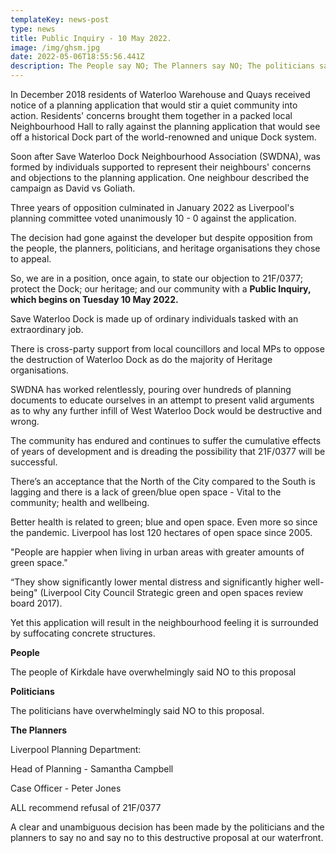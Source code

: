 ```yaml
---
templateKey: news-post
type: news
title: Public Inquiry - 10 May 2022.
image: /img/ghsm.jpg
date: 2022-05-06T18:55:56.441Z
description: The People say NO; The Planners say NO; The politicians say NO
---
```

In December 2018 residents of Waterloo Warehouse and Quays received notice of a planning application that would stir a quiet community into action. Residents' concerns brought them together in a packed local Neighbourhood Hall to rally against the planning application that would see off a historical Dock part of the world-renowned and unique Dock system.

Soon after Save Waterloo Dock Neighbourhood Association (SWDNA), was formed by individuals supported to represent their neighbours' concerns and objections to the planning application. One neighbour described the campaign as David vs Goliath. 

Three years of opposition culminated in January 2022 as Liverpool's planning committee voted unanimously 10 - 0  against the application. 

The decision had gone against the developer but despite opposition from the people, the planners, politicians, and heritage organisations they chose to appeal.  

So, we are in a position, once again, to state our objection to 21F/0377;  protect the Dock; our heritage; and our community with a **Public Inquiry, which begins on Tuesday 10 May 2022.**

Save Waterloo Dock is made up of ordinary individuals tasked with an extraordinary job.

There is cross-party support from local councillors and local MPs to oppose the destruction of Waterloo Dock as do the majority of Heritage organisations. 

SWDNA has worked relentlessly, pouring over hundreds of planning documents to educate ourselves in an attempt to present valid arguments as to why any further infill of West Waterloo Dock would be destructive and wrong. 

The community has endured and continues to suffer the cumulative effects of years of development and is dreading the possibility that 21F/0377 will be successful. 

There’s an acceptance that the North of the City compared to the South is lagging and there is a lack of green/blue open space - Vital to the community; health and wellbeing. 

Better health is related to green; blue and open space. Even more so since the pandemic. Liverpool has lost 120 hectares of open space since 2005.  

"People are happier when living in urban areas with greater amounts of green space." 

“They show significantly lower mental distress and significantly higher well-being" (Liverpool City Council Strategic green and open spaces review board 2017). 

Yet this application will result in the neighbourhood feeling it is surrounded by suffocating concrete structures.

**People**

The people of Kirkdale have overwhelmingly said NO to this proposal

**Politicians** 

The politicians have overwhelmingly said NO to this proposal.

**The Planners**

Liverpool Planning Department:

Head of Planning - Samantha Campbell 

Case Officer - Peter Jones 

ALL recommend refusal of 21F/0377

A clear and unambiguous decision has been made by the politicians and the planners to say no and say no to this destructive proposal at our waterfront.
